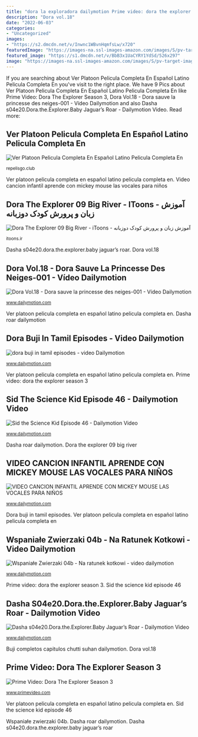 ```yaml
---
title: "dora la exploradora dailymotion Prime video: dora the explorer season 3"
description: "Dora vol.18"
date: "2022-06-03"
categories:
- "Uncategorized"
images:
- "https://s2.dmcdn.net/v/Inwnc1WBvnHqmfsLw/x720"
featuredImage: "https://images-na.ssl-images-amazon.com/images/S/pv-target-images/d84d30cd9364f42e3323d03e344f003fad6a55ce4dc50b81b3d981d4fdad8c73._RI_V_TTW_.jpg"
featured_image: "https://s1.dmcdn.net/v/BbB3x1UaCYRY1YdSd/526x297"
image: "https://images-na.ssl-images-amazon.com/images/S/pv-target-images/d84d30cd9364f42e3323d03e344f003fad6a55ce4dc50b81b3d981d4fdad8c73._RI_V_TTW_.jpg"
---
```


If you are searching about Ver Platoon Pelicula Completa En Español Latino Pelicula Completa En you've visit to the right place. We have 9 Pics about Ver Platoon Pelicula Completa En Español Latino Pelicula Completa En like Prime Video: Dora The Explorer Season 3, Dora Vol.18 - Dora sauve la princesse des neiges-001 - Vídeo Dailymotion and also Dasha s04e20.Dora.the.Explorer.Baby Jaguar’s Roar - Dailymotion Video. Read more:

## Ver Platoon Pelicula Completa En Español Latino Pelicula Completa En

![Ver Platoon Pelicula Completa En Español Latino Pelicula Completa En](http://image.tmdb.org/t/p/w1280/A22iYyW1n9EC5gn7NXuD6Ym4Ojg.jpg "Dasha roar dailymotion")

<small>repelisgo.club</small>

Ver platoon pelicula completa en español latino pelicula completa en. Video cancion infantil aprende con mickey mouse las vocales para niños

## Dora The Explorer 09 Big River - IToons - آموزش زبان و پرورش کودک دوزبانه

![Dora The Explorer 09 Big River - iToons - آموزش زبان و پرورش کودک دوزبانه](https://itoons.ir/uploads/files/photos/1583513042.jpg "Sid the science kid episode 46")

<small>itoons.ir</small>

Dasha s04e20.dora.the.explorer.baby jaguar’s roar. Dora vol.18

## Dora Vol.18 - Dora Sauve La Princesse Des Neiges-001 - Vídeo Dailymotion

![Dora Vol.18 - Dora sauve la princesse des neiges-001 - Vídeo Dailymotion](https://s1.dmcdn.net/v/J-Gds1UIyRS78eDqi/526x297 "Dasha s04e20.dora.the.explorer.baby jaguar’s roar")

<small>www.dailymotion.com</small>

Ver platoon pelicula completa en español latino pelicula completa en. Dasha roar dailymotion

## Dora Buji In Tamil Episodes - Video Dailymotion

![dora buji in tamil episodes - video Dailymotion](https://s1.dmcdn.net/v/Az-uN1WJSUf_YhAJq/x720 "Dora vol.18")

<small>www.dailymotion.com</small>

Ver platoon pelicula completa en español latino pelicula completa en. Prime video: dora the explorer season 3

## Sid The Science Kid Episode 46 - Dailymotion Video

![Sid the Science Kid Episode 46 - Dailymotion Video](https://s1.dmcdn.net/v/BbB3x1UaCYRY1YdSd/526x297 "Dasha roar dailymotion")

<small>www.dailymotion.com</small>

Dasha roar dailymotion. Dora the explorer 09 big river

## VIDEO CANCION INFANTIL APRENDE CON MICKEY MOUSE LAS VOCALES PARA NIÑOS

![VIDEO CANCION INFANTIL APRENDE CON MICKEY MOUSE LAS VOCALES PARA NIÑOS](https://s2.dmcdn.net/v/ISPW41VtF-Xy1-bH3/x720 "Sid the science kid episode 46")

<small>www.dailymotion.com</small>

Dora buji in tamil episodes. Ver platoon pelicula completa en español latino pelicula completa en

## Wspaniałe Zwierzaki 04b - Na Ratunek Kotkowi - Video Dailymotion

![Wspaniałe Zwierzaki 04b - Na ratunek kotkowi - video dailymotion](https://s1.dmcdn.net/v/INz1L1ULcJcnG6VOi/526x297 "Dasha s04e20.dora.the.explorer.baby jaguar’s roar")

<small>www.dailymotion.com</small>

Prime video: dora the explorer season 3. Sid the science kid episode 46

## Dasha S04e20.Dora.the.Explorer.Baby Jaguar’s Roar - Dailymotion Video

![Dasha s04e20.Dora.the.Explorer.Baby Jaguar’s Roar - Dailymotion Video](https://s2.dmcdn.net/v/Inwnc1WBvnHqmfsLw/x720 "Dasha roar dailymotion")

<small>www.dailymotion.com</small>

Buji completos capitulos chutti suhan dailymotion. Dora vol.18

## Prime Video: Dora The Explorer Season 3

![Prime Video: Dora The Explorer Season 3](https://images-na.ssl-images-amazon.com/images/S/pv-target-images/d84d30cd9364f42e3323d03e344f003fad6a55ce4dc50b81b3d981d4fdad8c73._RI_V_TTW_.jpg "Sid the science kid episode 46")

<small>www.primevideo.com</small>

Ver platoon pelicula completa en español latino pelicula completa en. Sid the science kid episode 46

Wspaniałe zwierzaki 04b. Dasha roar dailymotion. Dasha s04e20.dora.the.explorer.baby jaguar’s roar
